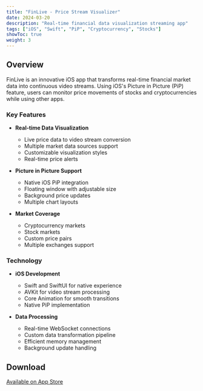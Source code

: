 ```yaml
---
title: "FinLive - Price Stream Visualizer"
date: 2024-03-20
description: "Real-time financial data visualization streaming app"
tags: ["iOS", "Swift", "PiP", "Cryptocurrency", "Stocks"]
showToc: true
weight: 3
---
```


## Overview

FinLive is an innovative iOS app that transforms real-time financial market data into continuous video streams. Using iOS's Picture in Picture (PiP) feature, users can monitor price movements of stocks and cryptocurrencies while using other apps.

### Key Features

- **Real-time Data Visualization**
  - Live price data to video stream conversion
  - Multiple market data sources support
  - Customizable visualization styles
  - Real-time price alerts

- **Picture in Picture Support**
  - Native iOS PiP integration
  - Floating window with adjustable size
  - Background price updates
  - Multiple chart layouts

- **Market Coverage**
  - Cryptocurrency markets
  - Stock markets
  - Custom price pairs
  - Multiple exchanges support

### Technology

- **iOS Development**
  - Swift and SwiftUI for native experience
  - AVKit for video stream processing
  - Core Animation for smooth transitions
  - Native PiP implementation

- **Data Processing**
  - Real-time WebSocket connections
  - Custom data transformation pipeline
  - Efficient memory management
  - Background update handling

## Download

[Available on App Store](https://apps.apple.com/app/finlive) 